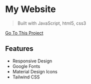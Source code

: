 # My Website
> Built with JavaScript, html5, css3

[Go To This Project](https://kbingjie.com/)

## Features
- Responsive Design
- Google Fonts
- Material Design Icons
- Tailwind CSS